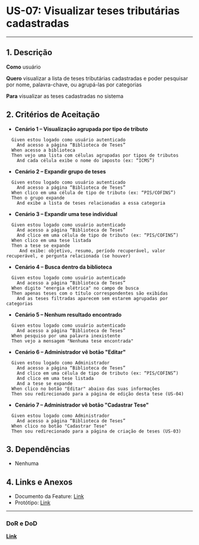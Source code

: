 # US-07: Visualizar teses tributárias cadastradas

---

## 1. Descrição

**Como** usuário

**Quero** visualizar a lista de teses tributárias cadastradas e poder pesquisar por nome, palavra-chave, ou agrupá-las por categorias

**Para** visualizar as teses cadastradas no sistema

## 2. Critérios de Aceitação

- **Cenário 1 – Visualização agrupada por tipo de tributo**

```gherkin
  Given estou logado como usuário autenticado
    And acesso a página “Biblioteca de Teses”
  When acesso a biblioteca
  Then vejo uma lista com células agrupadas por tipos de tributos
    And cada célula exibe o nome do imposto (ex: “ICMS”)
```

- **Cenário 2 – Expandir grupo de teses**

```gherkin
  Given estou logado como usuário autenticado
    And acesso a página “Biblioteca de Teses”
  When clico em uma célula de tipo de tributo (ex: “PIS/COFINS”)
  Then o grupo expande
    And exibe a lista de teses relacionadas a essa categoria
```

- **Cenário 3 – Expandir uma tese individual**

```gherkin
  Given estou logado como usuário autenticado
    And acesso a página “Biblioteca de Teses”
    And clico em uma célula de tipo de tributo (ex: “PIS/COFINS”)
  When clico em uma tese listada
  Then a tese se expande
     And exibe: objetivo, resumo, período recuperável, valor recuperável, e pergunta relacionada (se houver)
```

- **Cenário 4 – Busca dentro da biblioteca**

```gherkin
  Given estou logado como usuário autenticado
    And acesso a página “Biblioteca de Teses”
  When digito "energia elétrica" no campo de busca
  Then apenas teses com o título correspondentes são exibidas
    And as teses filtradas aparecem sem estarem agrupadas por categorias
```

- **Cenário 5 – Nenhum resultado encontrado**

```gherkin
  Given estou logado como usuário autenticado
    And acesso a página “Biblioteca de Teses”
  When pesquiso por uma palavra inexistente
  Then vejo a mensagem "Nenhuma tese encontrada"
```

- **Cenário 6 – Administrador vê botão "Editar"**

```gherkin
  Given estou logado como Administrador
    And acesso a página “Biblioteca de Teses”
    And clico em uma célula de tipo de tributo (ex: “PIS/COFINS”)
    And clico em uma tese listada
    And a tese se expande
  When clico no botão "Editar" abaixo das suas informações
  Then sou redirecionado para a página de edição desta tese (US-04)
```

- **Cenário 7 – Administrador vê botão "Cadastrar Tese"**

```gherkin
  Given estou logado como Administrador
    And acesso a página “Biblioteca de Teses”
  When clico no botão "Cadastrar Tese"
  Then sou redirecionado para a página de criação de teses (US-03)
```

## 3. Dependências

- Nenhuma

## 4. Links e Anexos

- Documento da Feature: [Link](gerenciar-teses-tributarias.md)
- Protótipo: [Link]()

---

### DoR e DoD

**[Link](../../visao-produto/dor-dod.md)**
